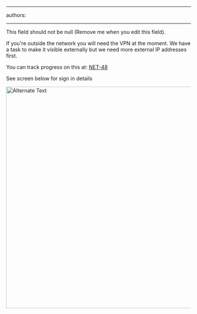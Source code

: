 

---
authors:

---




<span class='intro'> This field should not be null (Remove me when you edit this field). </span>


  <p>If you're outside the network you will need the VPN at the moment. We have a task to make it visible externally but we need more external IP addresses first. </p>
<p>You can track progress on this at&#58; <a shape="rect" href="http&#58;//jira.ssw.com.au/browse/NET-48" target="_blank">NET-48</a></p>
<p>See screen below for sign in details</p>
<p><img width="621" height="605" style="border-bottom&#58;0px solid;border-left&#58;0px solid;border-top&#58;0px solid;border-right&#58;0px solid;" alt="Alternate Text" src="/Standards/Management/rulesforbetterjira/PublishingImages/SignIn.png" border="0" /></p>



